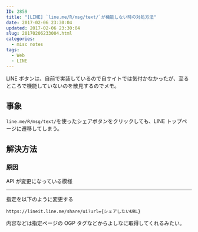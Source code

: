 ```yaml
---
ID: 2859
title: "[LINE] `line.me/R/msg/text/`が機能しない時の対処方法"
date: 2017-02-06 23:30:04
updated: 2017-02-06 23:30:04
slug: 20170206233004.html
categories:
  - misc notes
tags:
  - Web
  - LINE
---
```


LINE ボタンは、自前で実装しているので自サイトでは気付かなかったが、至るところで機能していないのを散見するのでメモ。

<!--more-->

## 事象

`line.me/R/msg/text/`を使ったシェアボタンをクリックしても、LINE トップページに遷移してしまう。

## 解決方法

### 原因

API が変更になっている模様

---

指定を以下のように変更する

```
https://lineit.line.me/share/ui?url={シェアしたいURL}
```

内容などは指定ページの OGP タグなどからよしなに取得してくれるみたい。
